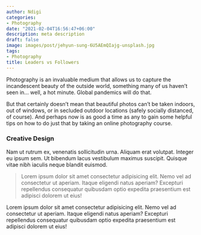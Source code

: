 ```yaml
---
author: Ndigi
categories:
- Photography
date: "2021-02-04T16:56:47+06:00"
description: meta description
draft: false
image: images/post/jehyun-sung-6U5AEmQIajg-unsplash.jpg
tags:
- Photography
title: Leaders vs Followers
---
```


Photography is an invaluable medium that allows us to capture the incandescent beauty of the outside world, something many of us haven’t seen in... well, a hot minute. Global pandemics will do that.

But that certainly doesn’t mean that beautiful photos can’t be taken indoors, out of windows, or in secluded outdoor locations (safely socially distanced, of course). And perhaps now is as good a time as any to gain some helpful tips on how to do just that by taking an online photography course.

### Creative Design
Nam ut rutrum ex, venenatis sollicitudin urna. Aliquam erat volutpat. Integer eu ipsum sem. Ut bibendum lacus vestibulum maximus suscipit. Quisque vitae nibh iaculis neque blandit euismod.

>Lorem ipsum dolor sit amet consectetur adipisicing elit. Nemo vel ad consectetur ut aperiam. Itaque eligendi natus aperiam? Excepturi repellendus consequatur quibusdam optio expedita praesentium est adipisci dolorem ut eius!

Lorem ipsum dolor sit amet consectetur adipisicing elit. Nemo vel ad consectetur ut aperiam. Itaque eligendi natus aperiam? Excepturi repellendus consequatur quibusdam optio expedita praesentium est adipisci dolorem ut eius!